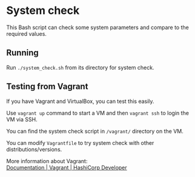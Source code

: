 # System check
This Bash script can check some system parameters and compare to the required values.

## Running
Run ```./system_check.sh``` from its directory for system check.

## Testing from Vagrant
If you have Vagrant and VirtualBox, you can test this easily.

Use ```vagrant up``` command to start a VM and then ```vagrant ssh``` to login the VM via SSH.

You can find the system check script in ```/vagrant/``` directory on the VM.

You can modify ```Vagrantfile``` to try system check with other distributions/versions.

More information about Vagrant:<br />
[Documentation | Vagrant | HashiCorp Developer](https://developer.hashicorp.com/vagrant/docs)